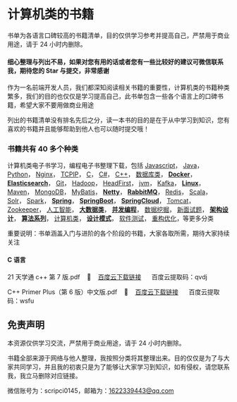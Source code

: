 # 计算机类的书籍

书单为各语言口碑较高的书籍清单，目的仅供学习参考并提高自己，严禁用于商业用途，请于 24 小时内删除。

#### 细心整理与列出不易，如果对您有用的话或者您有一些比较好的建议可微信联系我，期待您的 Star 与提交，非常感谢

作为一名前端开发人员，我们都深知阅读相关书籍的重要性，计算机类的书籍种类繁多，我们的目的也仅仅是学习提高自己，此书单包含一些各个语言上的口碑书籍，希望大家不要用做商业用途

列出的书籍清单没有排名先后之分，读一本书的目的是在于从中学习到知识，您有喜欢的书籍并且能够帮助到他人也可以随时提交哦！

### 书籍共有 40 多个种类

计算机类电子书学习，编程电子书整理下载，包括
[Javascript](https://github.com/itdevbooks/pdf#javascript)，
[Java](https://github.com/itdevbooks/pdf#java)，
[Python](https://github.com/itdevbooks/pdf#python)，
[Nginx](https://github.com/itdevbooks/pdf#nginx)，
[TCPIP](https://github.com/itdevbooks/pdf#tcpip)，
[C](https://github.com/itdevbooks/pdf#c-语言)，
[C#](https://github.com/itdevbooks/pdf#c-语言-1)，
[C++](https://github.com/itdevbooks/pdf#c-语言-1)，
[数据库类](https://github.com/itdevbooks/pdf#数据库类)，
[**Docker**](https://github.com/itdevbooks/pdf#docker)，
[**Elasticsearch**](https://github.com/itdevbooks/pdf#elasticsearch)，
[Git](https://github.com/itdevbooks/pdf#git)，
[Hadoop](https://github.com/itdevbooks/pdf#hadoop)，
[HeadFirst](https://github.com/itdevbooks/pdf#headFirst)，
[jvm](https://github.com/itdevbooks/pdf#jvm)，
[Kafka](https://github.com/itdevbooks/pdf#kafka)，
[**Linux**](https://github.com/itdevbooks/pdf#linux)，
[Maven](https://github.com/itdevbooks/pdf#maven)，
[MongoDB](https://github.com/itdevbooks/pdf#mongodb)，
[MyBatis](https://github.com/itdevbooks/pdf#mybatis)，
[**Netty**](https://github.com/itdevbooks/pdf#netty)，
[**RabbitMQ**](https://github.com/itdevbooks/pdf#rabbitmq)，
[Redis](https://github.com/itdevbooks/pdf#redis)，
[Scala](https://github.com/itdevbooks/pdf#scala)，
[Solr](https://github.com/itdevbooks/pdf#solr)，
[Spark](https://github.com/itdevbooks/pdf#spark)，
[**Spring**](https://github.com/itdevbooks/pdf#spring)，
[**SpringBoot**](https://github.com/itdevbooks/pdf#springboot)，
[**SpringCloud**](https://github.com/itdevbooks/pdf#springcloud)，
[Tomcat](https://github.com/itdevbooks/pdf#tomcat)，
[Zookeeper](https://github.com/itdevbooks/pdf#zookeeper)，
[人工智能](https://github.com/itdevbooks/pdf#人工智能)，
[**大数据类**](https://github.com/itdevbooks/pdf#大数据类)，
[**并发编程**](https://github.com/itdevbooks/pdf#并发编程)，
[数据挖掘](https://github.com/itdevbooks/pdf#数据挖掘)，
[新面试题](https://mp.weixin.qq.com/s/YM7ul3jwM2rXL5iOM6LeJQ)，
[**架构设计**](https://github.com/itdevbooks/pdf#架构设计)，
[**算法系列**](https://github.com/itdevbooks/pdf#算法系列)，
[计算机类](https://github.com/itdevbooks/pdf#计算机类)，
[**设计模式**](https://github.com/itdevbooks/pdf#设计模式)，
[软件测试](https://github.com/itdevbooks/pdf#软件测试)，
[重构优化](https://github.com/itdevbooks/pdf#重构优化)，等更多分类

重要说明：书单涵盖入门与进阶的各个阶段的书籍，大家各取所需，期待大家持续关注

#### C 语言

21 天学通 c++ 第 7 版.pdf&nbsp;&nbsp;&nbsp;&nbsp;🧀&nbsp;&nbsp;&nbsp;&nbsp;[百度云下载链接](https://pan.baidu.com/s/1Pv45msRWe0sCurOM9RR9uQ)&nbsp;&nbsp;&nbsp;&nbsp;&nbsp;&nbsp;百度云提取码：qvdj

C++ Primer Plus（第 6 版）中文版.pdf&nbsp;&nbsp;&nbsp;&nbsp;🧀&nbsp;&nbsp;&nbsp;&nbsp;[百度云下载链接](https://pan.baidu.com/s/1EVlg9WH-6kJjmjjTjaty0Q)&nbsp;&nbsp;&nbsp;&nbsp;&nbsp;&nbsp;百度云提取码：wsfu

## 免责声明

本资源仅供学习交流，严禁用于商业用途，请于 24 小时内删除。

书籍全部来源于网络与他人整理，我按照分类将其整理出来。目的仅仅是为了与大家共同学习，并且我的初衷只是为了能够让大家学习到知识，如有侵权，请您联系我，我立马删除对应链接。

微信账号为：scripci0145，邮箱为：1622339443@qq.com

